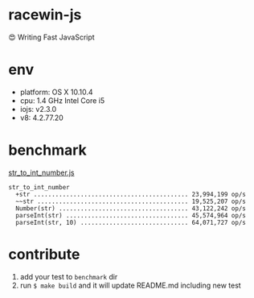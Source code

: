 # racewin-js

:heart_eyes: Writing Fast JavaScript

# env

* platform: OS X 10.10.4
* cpu: 1.4 GHz Intel Core i5
* iojs: v2.3.0
* v8: 4.2.77.20

# benchmark

[str_to_int_number.js](benchmark/str_to_int_number.js)

```
str_to_int_number
  +str ........................................... 23,994,199 op/s
  ~~str .......................................... 19,525,207 op/s
  Number(str) .................................... 43,122,242 op/s
  parseInt(str) .................................. 45,574,964 op/s
  parseInt(str, 10) .............................. 64,071,727 op/s
```

# contribute

1. add your test to `benchmark` dir
1. run `$ make build` and it will update README.md including new test
